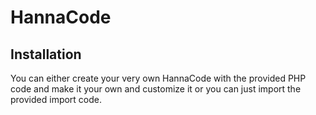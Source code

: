 # HannaCode

## Installation

You can either create your very own HannaCode with the provided PHP code and make it your own and customize it or you can just import the provided import code.
